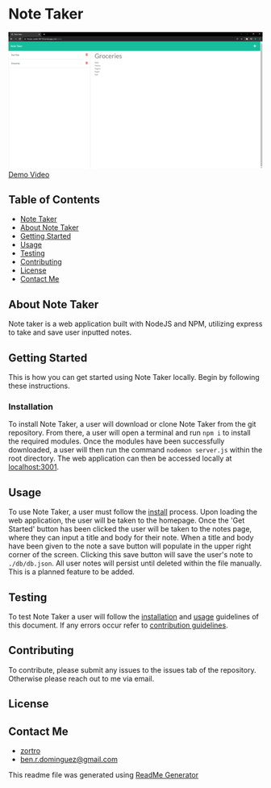 <!-- proj name -->
<a name="title"></a>
# Note Taker

![img](./img/Demo.png)
[Demo Video](./img/demo.mp4)

<!-- toc -->
<a name="table-of-contents"></a>
## Table of Contents

- [Note Taker](#title)
- [About Note Taker](#about-proj)
- [Getting Started](#getting-started)
- [Usage](#Usage)
- [Testing](#testing)
- [Contributing](#contributing)
- [License](#license)
- [Contact Me](#contact-me)

<!-- about project -->
<a name="about-proj"></a>
## About Note Taker

Note taker is a web application built with NodeJS and NPM, utilizing express to take and save user inputted notes.

<!-- Getting Started -->
<a name="getting-started"></a>
## Getting Started
This is how you can get started using Note Taker locally. Begin by following these instructions.
### Installation

To install Note Taker, a user will download or clone Note Taker from the git repository. From there, a user will open a terminal and run `npm i` to install the required modules. Once the modules have been successfully downloaded, a user will then run the command `nodemon server.js` within the root directory. The web application can then be accessed locally at [localhost:3001](localhost:3001).

<!-- Usage -->
<a name="Usage"></a>
## Usage

To use Note Taker, a user must follow the [install](#getting-started) process. Upon loading the web application, the user will be taken to the homepage. Once the 'Get Started' button has been clicked the user will be taken to the notes page, where they can input a title and body for their note. When a title and body have been given to the note a save button will populate in the upper right corner of the screen. Clicking this save button will save the user's note to `./db/db.json`. All user notes will persist until deleted within the file manually. This is a planned feature to be added.

<!-- Testing -->
<a name="testing"></a>
## Testing

To test Note Taker a user will follow the [installation](#getting-started) and [usage](#Usage) guidelines of this document. If any errors occur refer to [contribution guidelines](#contribute).

<!-- Contributing -->
<a name="Contributing"></a>
## Contributing

To contribute, please submit any issues to the issues tab of the repository. Otherwise please reach out to me via email.

<!-- License -->
<a name="License"></a>
## License



<!-- Contact Me -->
<a name="contact-me"></a>
## Contact Me
- [zortro](https://github.com/zortro)
- ben.r.dominguez@gmail.com

This readme file was generated using [ReadMe Generator](https://github.com/zortro/readme-generator/)